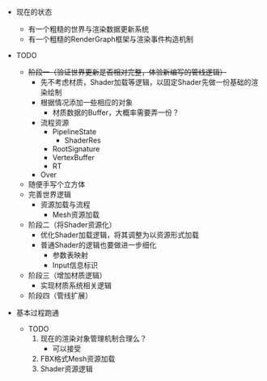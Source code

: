 * 现在的状态
    * 有一个粗糙的世界与渲染数据更新系统
    * 有一个粗糙的RenderGraph框架与渲染事件构造机制
* TODO
    * ~~阶段一（验证世界更新是否相对完整，体验新编写的管线逻辑）~~
        * 先不考虑材质，Shader加载等逻辑，以固定Shader先做一份基础的渲染绘制
        * 根据情况添加一些相应的对象
            * 材质数据的Buffer，大概率需要弄一份？
        * 流程资源
            * PipelineState
                * ShaderRes
            * RootSignature
            * VertexBuffer
            * RT
        * Over
    * 随便手写个立方体
    * 完善世界逻辑
        * 资源加载与流程
            * Mesh资源加载
    * 阶段二（将Shader资源化）
        * 优化Shader加载逻辑，将其调整为以资源形式加载
        * 普通Shader的逻辑也要做进一步细化
            * 参数表映射
            * Input信息标识
    * 阶段三（增加材质逻辑）
        * 实现材质系统相关逻辑
    * 阶段四（管线扩展）

* 基本过程跑通
    * TODO
        1. 现在的渲染对象管理机制合理么？
            * 可以接受
        2. FBX格式Mesh资源加载
        3. Shader资源逻辑
